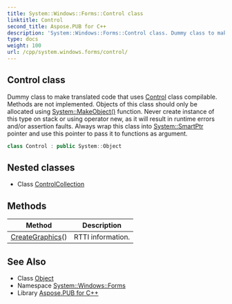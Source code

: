 ```yaml
---
title: System::Windows::Forms::Control class
linktitle: Control
second_title: Aspose.PUB for C++
description: 'System::Windows::Forms::Control class. Dummy class to make translated code that uses Control class compilable. Methods are not implemented. Objects of this class should only be allocated using System::MakeObject() function. Never create instance of this type on stack or using operator new, as it will result in runtime errors and/or assertion faults. Always wrap this class into System::SmartPtr pointer and use this pointer to pass it to functions as argument in C++.'
type: docs
weight: 100
url: /cpp/system.windows.forms/control/
---
```

## Control class


Dummy class to make translated code that uses [Control](./) class compilable. Methods are not implemented. Objects of this class should only be allocated using [System::MakeObject()](../../system/makeobject/) function. Never create instance of this type on stack or using operator new, as it will result in runtime errors and/or assertion faults. Always wrap this class into [System::SmartPtr](../../system/smartptr/) pointer and use this pointer to pass it to functions as argument.

```cpp
class Control : public System::Object
```

## Nested classes

* Class [ControlCollection](./controlcollection/)
## Methods

| Method | Description |
| --- | --- |
| [CreateGraphics](./creategraphics/)() | RTTI information. |
## See Also

* Class [Object](../../system/object/)
* Namespace [System::Windows::Forms](../)
* Library [Aspose.PUB for C++](../../)
